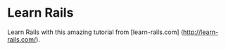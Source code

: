 # Learn Rails

Learn Rails with this amazing tutorial from [learn-rails.com] (http://learn-rails.com/).
